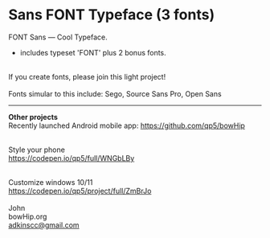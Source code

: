 # Sans FONT Typeface (3 fonts)
FONT Sans — Cool Typeface.
- includes typeset 'FONT' plus 2 bonus fonts.<br><br>

If you create fonts, please join this light project! <br><br>
Fonts simular to this include: Sego, Source Sans Pro, Open Sans

____________________________________________________________
<b>Other projects</b><br>
Recently launched Android mobile app:  https://github.com/qp5/bowHip<br><br>

Style your phone<br>
https://codepen.io/qp5/full/WNGbLBy<br><br>

Customize windows 10/11<br>
https://codepen.io/qp5/project/full/ZmBrJo<br><br>
John<br>
bowHip.org <br>
adkinscc@gmail.com
